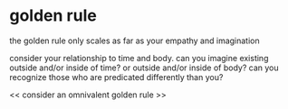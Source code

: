 # golden rule

the golden rule only scales as far as your empathy and imagination

consider your relationship to time and body. can you imagine existing outside and/or inside of time? or outside and/or inside of body? can you recognize those who are predicated differently than you?

<< consider an omnivalent golden rule >>
